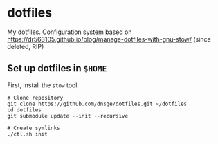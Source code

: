 # dotfiles

My dotfiles. Configuration system based on https://dr563105.github.io/blog/manage-dotfiles-with-gnu-stow/ (since deleted, RIP)

## Set up dotfiles in `$HOME`

First, install the `stow` tool.

```
# Clone repository
git clone https://github.com/dnsge/dotfiles.git ~/dotfiles
cd dotfiles
git submodule update --init --recursive

# Create symlinks
./ctl.sh init
```

